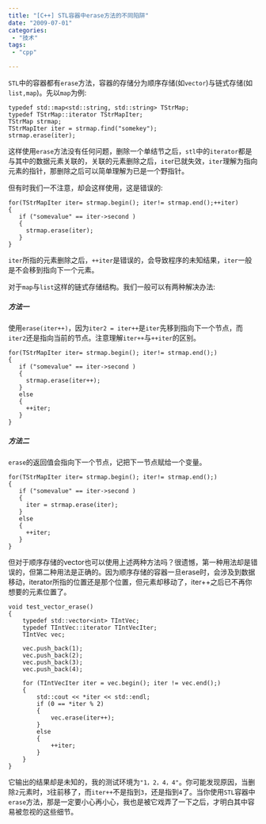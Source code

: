 ```yaml
---
title: "[C++] STL容器中erase方法的不同陷阱"
date: "2009-07-01"
categories:
 - "技术"
tags:
 - "cpp"

---
```



`STL`中的容器都有`erase`方法，容器的存储分为顺序存储(如`vector`)与链式存储(如`list,map`)。先以`map`为例:
```
typedef std::map<std::string, std::string> TStrMap;  
typedef TStrMap::iterator TStrMapIter;  
TStrMap strmap;  
TStrMapIter iter = strmap.find("somekey");  
strmap.erase(iter);
```  
这样使用`erase`方法没有任何问题，删除一个单结节之后，`stl`中的`iterator`都是与其中的数据元素关联的，关联的元素删除之后，`ite`r已就失效，`iter`理解为指向元素的指针，那删除之后可以简单理解为已是一个野指针。

但有时我们一不注意，却会这样使用，这是错误的:
```
for(TStrMapIter iter= strmap.begin(); iter!= strmap.end();++iter)  
{  
   if ("somevalue" == iter->second )  
   {  
     strmap.erase(iter);  
   }  
}  
```
`iter`所指的元素删除之后，`++iter`是错误的，会导致程序的未知结果，`iter`一般是不会移到指向下一个元素。

对于`map`与`list`这样的链式存储结构。我们一般可以有两种解决办法:

##### 方法一
使用`erase(iter++)`，因为`iter2 = iter++`是`iter`先移到指向下一个节点，而`iter2`还是指向当前的节点。注意理解`iter++`与`++iter`的区别。
```
for(TStrMapIter iter= strmap.begin(); iter!= strmap.end();)  
{  
   if ("somevalue" == iter->second )  
   {  
     strmap.erase(iter++);  
   }  
   else  
   {  
     ++iter;   
   }  
}
```

##### 方法二
`erase`的返回值会指向下一个节点，记把下一节点赋给一个变量。
```
for(TStrMapIter iter= strmap.begin(); iter!= strmap.end();)  
{  
   if ("somevalue" == iter->second )  
   {  
     iter = strmap.erase(iter);  
   }  
   else  
   {  
     ++iter;  
   }  
}  
```

但对于顺序存储的vector也可以使用上述两种方法吗？很遗憾，第一种用法却是错误的，但第二种用法是正确的。因为顺序存储的容器一旦erase时，会涉及到数据移动，iterator所指的位置还是那个位置，但元素却移动了，iter++之后已不再你想要的元素位置了。

```
void test_vector_erase()  
{  
    typedef std::vector<int> TIntVec;  
    typedef TIntVec::iterator TIntVecIter;  
    TIntVec vec;  

    vec.push_back(1);  
    vec.push_back(2);  
    vec.push_back(3);  
    vec.push_back(4);  

    for (TIntVecIter iter = vec.begin(); iter != vec.end();)  
    {  
        std::cout << *iter << std::endl;  
        if (0 == *iter % 2)  
        {  
            vec.erase(iter++);  
        }  
        else  
        {  
            ++iter;  
        }  
    }  
}
```

它输出的结果却是未知的，我的测试环境为`"1，2，4，4"`。你可能发现原因，当删除`2`元素时，`3`往前移了，而`iter++`不是指到`3`，还是指到`4`了。当你使用`STL`容器中`erase`方法，那是一定要小心再小心，我也是被它戏弄了一下之后，才明白其中容易被忽视的这些细节。
